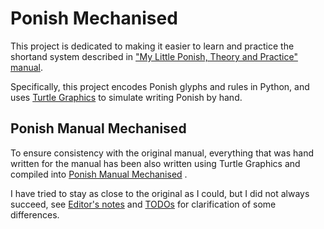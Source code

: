 # Ponish Mechanised

This project is dedicated to making it easier to learn and practice the shortand
system described in
["My Little Ponish, Theory and Practice" manual](https://www.deviantart.com/poisonhorsie/art/My-Little-Ponish-Theory-and-Practice-800852076).

Specifically, this project encodes Ponish glyphs and rules in Python, and uses
[Turtle Graphics](https://en.wikipedia.org/wiki/Turtle_graphics) to simulate
writing Ponish by hand.

## Ponish Manual Mechanised

To ensure consistency with the original manual, everything that was hand written
for the manual has been also written using Turtle Graphics and compiled into
[Ponish Manual Mechanised](./manual/index.md) .

I have tried to stay as close to the original as I could, but I did not always
succeed, see [Editor's notes](./editors-notes.md) and [TODOs](./TODO.md) for
clarification of some differences.
